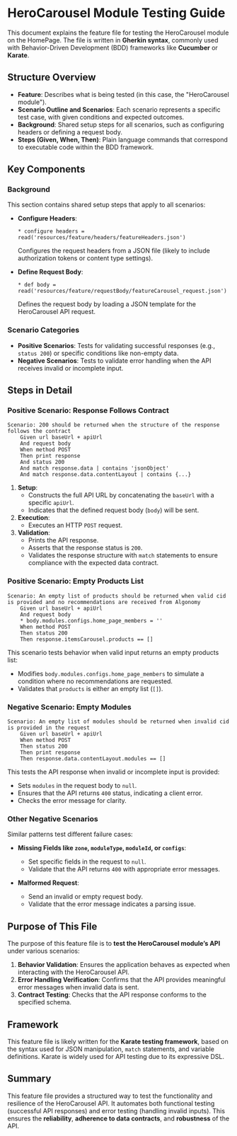# HeroCarousel Module Testing Guide

This document explains the feature file for testing the HeroCarousel module on the HomePage. The file is written in **Gherkin syntax**, commonly used with Behavior-Driven Development (BDD) frameworks like **Cucumber** or **Karate**.

## Structure Overview
- **Feature**: Describes what is being tested (in this case, the "HeroCarousel module").
- **Scenario Outline and Scenarios**: Each scenario represents a specific test case, with given conditions and expected outcomes.
- **Background**: Shared setup steps for all scenarios, such as configuring headers or defining a request body.
- **Steps (Given, When, Then)**: Plain language commands that correspond to executable code within the BDD framework.

## Key Components
### Background
This section contains shared setup steps that apply to all scenarios:
- **Configure Headers**:
  ```gherkin
  * configure headers = read('resources/feature/headers/featureHeaders.json')
  ```
  Configures the request headers from a JSON file (likely to include authorization tokens or content type settings).

- **Define Request Body**:
  ```gherkin
  * def body = read('resources/feature/requestBody/featureCarousel_request.json')
  ```
  Defines the request body by loading a JSON template for the HeroCarousel API request.

### Scenario Categories
- **Positive Scenarios**: Tests for validating successful responses (e.g., `status 200`) or specific conditions like non-empty data.
- **Negative Scenarios**: Tests to validate error handling when the API receives invalid or incomplete input.

## Steps in Detail
### Positive Scenario: Response Follows Contract
```gherkin
Scenario: 200 should be returned when the structure of the response follows the contract
    Given url baseUrl + apiUrl
    And request body
    When method POST
    Then print response
    And status 200
    And match response.data | contains 'jsonObject'
    And match response.data.contentLayout | contains {...}
```
1. **Setup**:
   - Constructs the full API URL by concatenating the `baseUrl` with a specific `apiUrl`.
   - Indicates that the defined request body (`body`) will be sent.
2. **Execution**:
   - Executes an HTTP `POST` request.
3. **Validation**:
   - Prints the API response.
   - Asserts that the response status is `200`.
   - Validates the response structure with `match` statements to ensure compliance with the expected data contract.

### Positive Scenario: Empty Products List
```gherkin
Scenario: An empty list of products should be returned when valid cid is provided and no recommendations are received from Algonomy
    Given url baseUrl + apiUrl
    And request body
    * body.modules.configs.home_page_members = ''
    When method POST
    Then status 200
    Then response.itemsCarousel.products == []
```
This scenario tests behavior when valid input returns an empty products list:
- Modifies `body.modules.configs.home_page_members` to simulate a condition where no recommendations are requested.
- Validates that `products` is either an empty list (`[]`).

### Negative Scenario: Empty Modules
```gherkin
Scenario: An empty list of modules should be returned when invalid cid is provided in the request
    Given url baseUrl + apiUrl
    When method POST
    Then status 200
    Then print response
    Then response.data.contentLayout.modules == []
```
This tests the API response when invalid or incomplete input is provided:
- Sets `modules` in the request body to `null`.
- Ensures that the API returns `400` status, indicating a client error.
- Checks the error message for clarity.

### Other Negative Scenarios
Similar patterns test different failure cases:
- **Missing Fields like `zone`, `moduleType`, `moduleId`, or `configs`**:
  - Set specific fields in the request to `null`.
  - Validate that the API returns `400` with appropriate error messages.

- **Malformed Request**:
  - Send an invalid or empty request body.
  - Validate that the error message indicates a parsing issue.

## Purpose of This File
The purpose of this feature file is to **test the HeroCarousel module’s API** under various scenarios:
1. **Behavior Validation**: Ensures the application behaves as expected when interacting with the HeroCarousel API.
2. **Error Handling Verification**: Confirms that the API provides meaningful error messages when invalid data is sent.
3. **Contract Testing**: Checks that the API response conforms to the specified schema.

## Framework
This feature file is likely written for the **Karate testing framework**, based on the syntax used for JSON manipulation, `match` statements, and variable definitions. Karate is widely used for API testing due to its expressive DSL.

## Summary
This feature file provides a structured way to test the functionality and resilience of the HeroCarousel API. It automates both functional testing (successful API responses) and error testing (handling invalid inputs). This ensures the **reliability**, **adherence to data contracts**, and **robustness** of the API.

